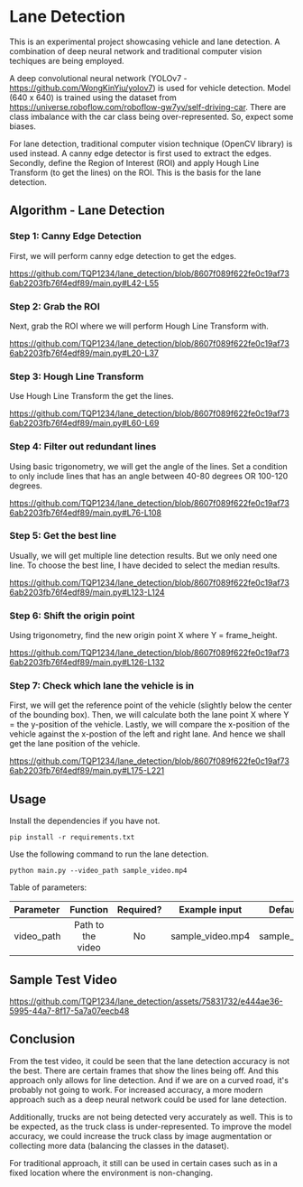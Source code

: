 # Lane Detection

This is an experimental project showcasing vehicle and lane detection. A combination of deep neural network and traditional computer vision techiques are being employed.

A deep convolutional neural network (YOLOv7 - https://github.com/WongKinYiu/yolov7) is used for vehicle detection. Model (640 x 640) is trained using the dataset from https://universe.roboflow.com/roboflow-gw7yv/self-driving-car. There are class imbalance with the car class being over-represented. So, expect some biases.

For lane detection, traditional computer vision technique (OpenCV library) is used instead. A canny edge detector is first used to extract the edges. Secondly, define the Region of Interest (ROI) and apply Hough Line Transform (to get the lines) on the ROI. This is the basis for the lane detection.

## Algorithm - Lane Detection

### Step 1: Canny Edge Detection

First, we will perform canny edge detection to get the edges.

https://github.com/TQP1234/lane_detection/blob/8607f089f622fe0c19af736ab2203fb76f4edf89/main.py#L42-L55

### Step 2: Grab the ROI

Next, grab the ROI where we will perform Hough Line Transform with.

https://github.com/TQP1234/lane_detection/blob/8607f089f622fe0c19af736ab2203fb76f4edf89/main.py#L20-L37

### Step 3: Hough Line Transform

Use Hough Line Transform the get the lines.

https://github.com/TQP1234/lane_detection/blob/8607f089f622fe0c19af736ab2203fb76f4edf89/main.py#L60-L69

### Step 4: Filter out redundant lines

Using basic trigonometry, we will get the angle of the lines. Set a condition to only include lines that has an angle between 40-80 degrees OR 100-120 degrees.

https://github.com/TQP1234/lane_detection/blob/8607f089f622fe0c19af736ab2203fb76f4edf89/main.py#L76-L108

### Step 5: Get the best line

Usually, we will get multiple line detection results. But we only need one line. To choose the best line, I have decided to select the median results.

https://github.com/TQP1234/lane_detection/blob/8607f089f622fe0c19af736ab2203fb76f4edf89/main.py#L123-L124

### Step 6: Shift the origin point

Using trigonometry, find the new origin point X where Y = frame_height.

https://github.com/TQP1234/lane_detection/blob/8607f089f622fe0c19af736ab2203fb76f4edf89/main.py#L126-L132

### Step 7: Check which lane the vehicle is in

First, we will get the reference point of the vehicle (slightly below the center of the bounding box). Then, we will calculate both the lane point X where Y = the y-position of the vehicle. Lastly, we will compare the x-position of the vehicle against the x-postion of the left and right lane. And hence we shall get the lane position of the vehicle.

https://github.com/TQP1234/lane_detection/blob/8607f089f622fe0c19af736ab2203fb76f4edf89/main.py#L175-L221

## Usage

Install the dependencies if you have not.

``` shell
pip install -r requirements.txt
```

Use the following command to run the lane detection.

``` shell
python main.py --video_path sample_video.mp4
```

Table of parameters:

| Parameter | Function | Required? | Example input | Default Value |
| :-- | :-: | :-: | :-: | :-: |
| video_path | Path to the video | No | sample_video.mp4 | sample_video.mp4 |

## Sample Test Video

https://github.com/TQP1234/lane_detection/assets/75831732/e444ae36-5995-44a7-8f17-5a7a07eecb48

## Conclusion

From the test video, it could be seen that the lane detection accuracy is not the best. There are certain frames that show the lines being off. And this approach only allows for line detection. And if we are on a curved road, it's probably not going to work. For increased accuracy, a more modern approach such as a deep neural network could be used for lane detection.

Additionally, trucks are not being detected very accurately as well. This is to be expected, as the truck class is under-represented. To improve the model accuracy, we could increase the truck class by image augmentation or collecting more data (balancing the classes in the dataset).

For traditional approach, it still can be used in certain cases such as in a fixed location where the environment is non-changing.
